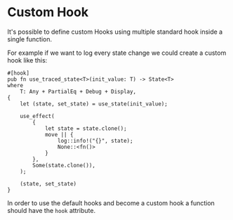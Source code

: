 # Custom Hook

It's possible to define custom Hooks using multiple standard hook inside a single function.

For example if we want to log every state change we could create a custom hook like this:

```rust,noplayground
#[hook]
pub fn use_traced_state<T>(init_value: T) -> State<T>
where
    T: Any + PartialEq + Debug + Display,
{
    let (state, set_state) = use_state(init_value);

    use_effect(
        {
            let state = state.clone();
            move || {
                log::info!("{}", state);
                None::<fn()>
            }
        },
        Some(state.clone()),
    );

    (state, set_state)
}
```

In order to use the default hooks and become a custom hook a function should have the `hook` attribute.